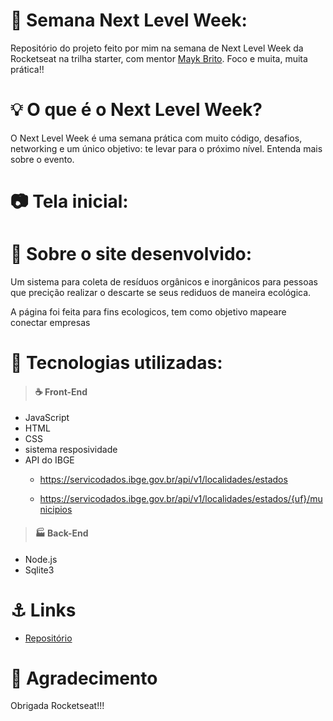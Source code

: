 #  🚀 Semana Next Level Week:

Repositório do projeto feito por mim na semana de Next Level Week da Rocketseat na trilha starter, com mentor [Mayk Brito](https://github.com/maykbrito). Foco e muita, muita prática!!


# 💡 O que é o Next Level Week?

O Next Level Week é uma semana prática com muito código, desafios, networking e um único objetivo: te levar para o próximo nível. Entenda mais sobre o evento.

# 📷 Tela inicial:


# 📝 Sobre o site desenvolvido:

Um sistema para coleta de resíduos orgânicos e inorgânicos para pessoas que precição realizar o descarte se seus rediduos de maneira ecológica.

A página foi feita para fins ecologicos, tem como objetivo mapeare conectar empresas

# 💾 Tecnologias utilizadas:



> #### ☕ Front-End

* JavaScript
* HTML
* CSS
* sistema resposividade
* API do IBGE 
  * https://servicodados.ibge.gov.br/api/v1/localidades/estados
  
   * https://servicodados.ibge.gov.br/api/v1/localidades/estados/{uf}/municipios


> #### 🏭 Back-End

* Node.js
* Sqlite3

# ⚓ Links

* [Repositório](https://github.com/davinyvidal/nlw-starter)
  
# 📣 Agradecimento

  Obrigada Rocketseat!!!


